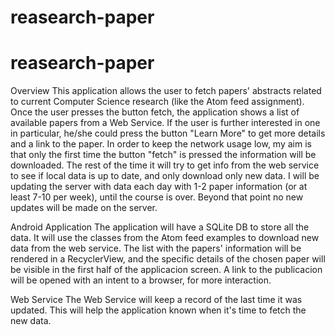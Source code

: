 # reasearch-paper
# reasearch-paper


Overview
This application allows the user to fetch papers' abstracts related to current Computer Science research (like the Atom feed assignment). Once the user presses the button fetch, the application shows a list of available papers from a Web Service. If the user is further interested in one in particular, he/she could press the button "Learn More" to get more details and a link to the paper.
In order to keep the network usage low, my aim is that only the first time the button "fetch" is pressed the information will be downloaded. The rest of the time it will try to get info from the web service to see if local data is up to date, and only download only new data.
I will be updating the server with data each day with 1-2 paper information (or at least 7-10 per week), until the course is over. Beyond that point no new updates will be made on the server.

Android Application
The application will have a SQLite DB to store all the data. It will use the classes from the Atom feed examples to download new data from the web service. The list with the papers' information will be rendered in a RecyclerView, and the specific details of the chosen paper will be visible in the first half of the applicacion screen.
A link to the publicacion will be opened with an intent to a browser, for more interaction.

Web Service
The Web Service will keep a record of the last time it was updated. This will help the application known when it's time to fetch the new data.
